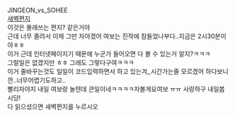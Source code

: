 JINGEON_vs_SOHEE<br>
<a href="sohee.html">새벽편지</a><br>
이것은 몰래쓰는 편지? 같은거야<br>
근데 너무 졸려서 이제 그만 자야겠어 여보는 진작에 잠들었나부다..지금은 2시30분이야ㅎㅎ<br>
이거 근데 인터넷페이지기 때문에 누군가 들어오면 다 볼 수 있는거 알지?ㅋㅋㅋ<br>
그럴일은 없겠지만 ㅎㅎ 그래도 그렇다구여ㅋㅋㅋ<br>
이거 줄바꾸는것도 일일이 코드입력하면서 하고 있는겨,,시간가는줄 모르겠어 하다보니깐..너무어렵기도하고..<br>
빨리자야지 내일 여보랑 놀텐데 큰일이네ㅋㅋㅋㅋ자볼게요여보 ㅠㅠ 사랑하구 내일봅시당!<br>
다 읽으셨으면 새벽편지를 누르시오
